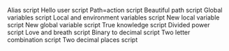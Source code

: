Alias script
Hello user script
Path=action script
Beautiful path script
Global variables script
Local and environment variables script
New local variable script
New global variable script
True knowledge script
Divided power script
Love and breath script
Binary to decimal script
Two letter combination script
Two decimal places script
